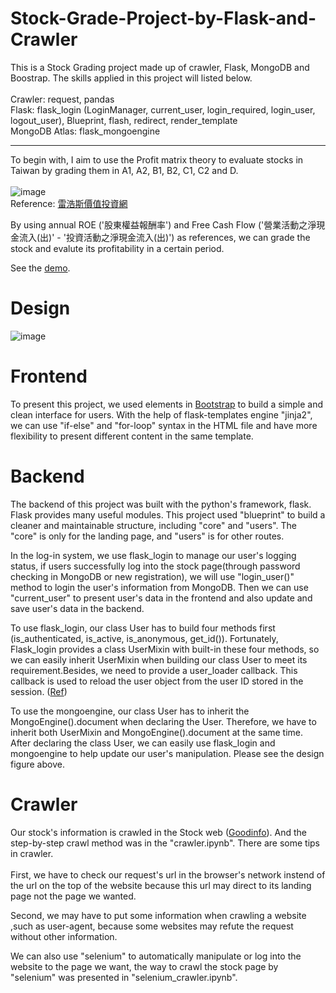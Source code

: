 # Stock-Grade-Project-by-Flask-and-Crawler
This is a Stock Grading project made up of crawler, Flask, MongoDB and Boostrap. The skills applied in this project will listed below.<br>
<br>
Crawler: request, pandas<br>
Flask: flask_login (LoginManager, current_user, login_required, login_user, logout_user), Blueprint, flash, redirect, render_template<br>
MongoDB Atlas: flask_mongoengine<br>
*****
To begin with, I aim to use the Profit matrix theory to evaluate stocks in Taiwan by grading them in A1, A2, B1, B2, C1, C2 and D.
<br><br>
![image](https://github.com/BoddyShen/Stock-Grading-Project-by-Flask-and-Crawler/blob/85e44efb85e85aa98c0621b99a5e5458a14942ae/image/stock_grade.png)<br>
Reference: [雷浩斯價值投資網](https://redhouse.statementdog.com/archives/2178#more-2178,https://statementdog.com/explain/earningMatrix.html)<br>

By using annual ROE ('股東權益報酬率') and Free Cash Flow ('營業活動之淨現金流入(出)' - '投資活動之淨現金流入(出)') as references, we can grade the stock and evalute its profitability in a certain period.

See the [demo](https://www.youtube.com/watch?v=bwfWWsZeR0M&ab_channel=BoddyShen).

# Design
![image](https://github.com/BoddyShen/Stock-Grading-Project-by-Flask-and-Crawler/blob/e766be2ab81951a03ab5ec77d2a0630d1aa175b7/image/Stock_Grading.png)

# Frontend
To present this project, we used elements in [Bootstrap](https://getbootstrap.com/docs/4.0/getting-started/introduction/) to build a simple and clean interface for users. With the help of flask-templates engine "jinja2", we can use "if-else" and "for-loop" syntax in the HTML file and have more flexibility to present different content in the same template.

# Backend
The backend of this project was built with the python's framework, flask. Flask provides many useful modules. This project used "blueprint" to build a cleaner and maintainable structure, including "core" and "users". The "core" is only for the landing page, and "users" is for other routes.<br>

In the log-in system, we use flask_login to manage our user's logging status, if users successfully log into the stock page(through password checking in MongoDB or new registration), we will use "login_user()" method to login the user's information from MongoDB. Then we can use "current_user" to present user's data in the frontend and also update and save user's data in the backend.<br>

To use flask_login, our class User  has to build four methods first (is_authenticated, is_active, is_anonymous, get_id()). Fortunately, Flask_login provides a class UserMixin with built-in these four methods, so we can easily inherit UserMixin when building our class User to meet its requirement.Besides, we need to provide a user_loader callback. This callback is used to reload the user object from the user ID stored in the session.
([Ref](https://flask-login.readthedocs.io/en/latest/))<br>

To use the mongoengine, our class User has to inherit the MongoEngine().document when declaring the User. Therefore, we have to inherit both UserMixin and MongoEngine().document at the same time. After declaring the class User,  we can easily use flask_login and mongoengine to help update our user's manipulation. Please see the design figure above.

# Crawler
Our stock's information is crawled in the Stock web ([Goodinfo](https://goodinfo.tw/tw/index.asp)). And the step-by-step crawl method was in the "crawler.ipynb". There are some tips in crawler. <br>
<br>
First, we have to check our request's url in the browser's network instend of the url on the top of the website because this url may direct to its landing page not the page we wanted.<br> 

Second, we may have to put some information when crawling a website ,such as user-agent, because some websites may refute the request without other information.

We can also use "selenium" to automatically manipulate or log into the website to the page we want, the way to crawl the stock page by "selenium" was presented in "selenium_crawler.ipynb".











